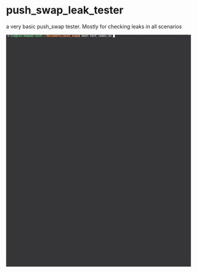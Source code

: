 # push_swap_leak_tester
a very basic push_swap tester. Mostly for checking leaks in all scenarios

![](https://github.com/IDC87/push_swap_leak_tester/blob/main/push_swap_leaker_tester_demonstration.gif)
